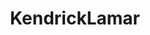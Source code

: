 ---
title: KendrickLamar
crosslinks:
- Kanye
- hiphopheads
- FrankOcean
- hhh
- AskReddit
- deathgrips
- HipHopImages
- Coachella
- leakthreads
- Eminem
- lewronggeneration
- music_survivor
- JoeyBadass
- ALBUMREVIEWz
- DeepFriedMemes
- Music
- radiohead
- conspiracy
---